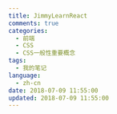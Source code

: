 ```yaml
---
title: JimmyLearnReact
comments: true
categories:
  - 前端
  - CSS
  - CSS一般性重要概念
tags:
  - 我的笔记
language:
  - zh-cn
date: 2018-07-09 11:55:00
updated: 2018-07-09 11:55:00
---
```


